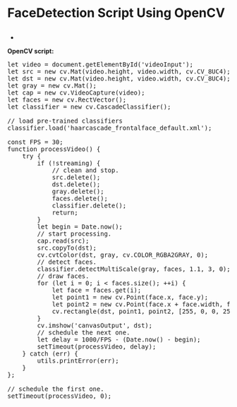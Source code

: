 # FaceDetection Script Using OpenCV

<h2></h2>
  <ul>
    <li></li>
  </ul>

<strong>OpenCV script:</strong>
<pre>
let video = document.getElementById('videoInput');
let src = new cv.Mat(video.height, video.width, cv.CV_8UC4);
let dst = new cv.Mat(video.height, video.width, cv.CV_8UC4);
let gray = new cv.Mat();
let cap = new cv.VideoCapture(video);
let faces = new cv.RectVector();
let classifier = new cv.CascadeClassifier();

// load pre-trained classifiers
classifier.load('haarcascade_frontalface_default.xml');

const FPS = 30;
function processVideo() {
    try {
        if (!streaming) {
            // clean and stop.
            src.delete();
            dst.delete();
            gray.delete();
            faces.delete();
            classifier.delete();
            return;
        }
        let begin = Date.now();
        // start processing.
        cap.read(src);
        src.copyTo(dst);
        cv.cvtColor(dst, gray, cv.COLOR_RGBA2GRAY, 0);
        // detect faces.
        classifier.detectMultiScale(gray, faces, 1.1, 3, 0);
        // draw faces.
        for (let i = 0; i < faces.size(); ++i) {
            let face = faces.get(i);
            let point1 = new cv.Point(face.x, face.y);
            let point2 = new cv.Point(face.x + face.width, face.y + face.height);
            cv.rectangle(dst, point1, point2, [255, 0, 0, 255]);
        }
        cv.imshow('canvasOutput', dst);
        // schedule the next one.
        let delay = 1000/FPS - (Date.now() - begin);
        setTimeout(processVideo, delay);
    } catch (err) {
        utils.printError(err);
    }
};

// schedule the first one.
setTimeout(processVideo, 0);

</pre>

